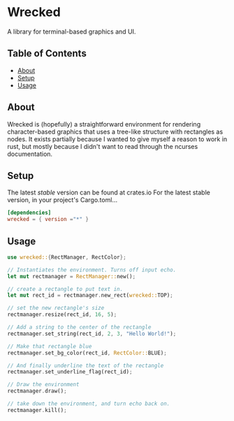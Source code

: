 # Wrecked
A library for terminal-based graphics and UI.

## Table of Contents
* [About](#about)
* [Setup](#setup)
* [Usage](#usage)


## About
Wrecked is (hopefully) a straightforward environment for rendering character-based graphics that uses a tree-like structure with rectangles as nodes.
It exists partially because I wanted to give myself a reason to work in rust, but mostly because I didn't want to read through the ncurses documentation.

## Setup
The latest *stable* version can be found at crates.io
For the latest stable version, in your project's Cargo.toml...
```toml
[dependencies]
wrecked = { version ="*" }
```

## Usage
```rust
use wrecked::{RectManager, RectColor};

// Instantiates the environment. Turns off input echo.
let mut rectmanager = RectManager::new();

// create a rectangle to put text in.
let mut rect_id = rectmanager.new_rect(wrecked::TOP);

// set the new rectangle's size
rectmanager.resize(rect_id, 16, 5);

// Add a string to the center of the rectangle
rectmanager.set_string(rect_id, 2, 3, "Hello World!");

// Make that rectangle blue
rectmanager.set_bg_color(rect_id, RectColor::BLUE);

// And finally underline the text of the rectangle
rectmanager.set_underline_flag(rect_id);

// Draw the environment
rectmanager.draw();

// take down the environment, and turn echo back on.
rectmanager.kill();
```

